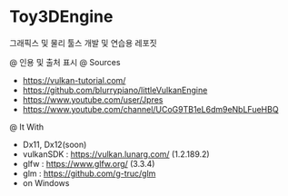 # Toy3DEngine
그래픽스 및 물리 툴스 개발 및 연습용 레포짓

@ 인용 및 출처 표시
@ Sources
- https://vulkan-tutorial.com/
- https://github.com/blurrypiano/littleVulkanEngine
- https://www.youtube.com/user/Jpres
- https://www.youtube.com/channel/UCoG9TB1eL6dm9eNbLFueHBQ

@ It With
- Dx11, Dx12(soon)
- vulkanSDK : https://vulkan.lunarg.com/ (1.2.189.2)
- glfw : https://www.glfw.org/ (3.3.4)
- glm : https://github.com/g-truc/glm
- on Windows
